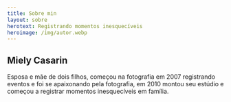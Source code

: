 ```yaml
---
title: Sobre min
layout: sobre
herotext: Registrando momentos inesquecíveis
heroimage: /img/autor.webp
---
```


## Miely Casarin
Esposa e mãe de dois filhos, começou na fotografia em 2007 registrando eventos e foi se apaixonando pela fotografia, em 2010 montou seu estúdio e começou a registrar momentos inesquecíveis em família.